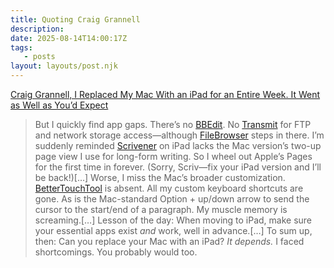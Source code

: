 ```yaml
---
title: Quoting Craig Grannell
description:
date: 2025-08-14T14:00:17Z
tags:
   - posts
layout: layouts/post.njk
---
```

 
[Craig Grannell, I Replaced My Mac With an iPad for an Entire Week. It Went as Well as You’d Expect ](https://www.wired.com/story/i-replaced-my-mac-with-an-ipad-for-an-entire-week-it-went-as-well-as-youd-expect/)

> But I quickly find app gaps. There’s no [BBEdit](https://www.barebones.com/products/bbedit/). No [Transmit](https://panic.com/transmit/) for FTP and network storage access—although [FileBrowser](https://apps.apple.com/gb/app/filebrowser-documents-manager/id364738545) steps in there. I’m suddenly reminded [Scrivener](https://scrivener.app/) on iPad lacks the Mac version’s two-up page view I use for long-form writing. So I wheel out Apple’s Pages for the first time in forever. (Sorry, Scriv—fix your iPad version and I’ll be back!)[…] Worse, I miss the Mac’s broader customization. [BetterTouchTool](https://folivora.ai/) is absent. All my custom keyboard shortcuts are gone. As is the Mac-standard Option + up/down arrow to send the cursor to the start/end of a paragraph. My muscle memory is screaming.[…] Lesson of the day: When moving to iPad, make sure your essential apps exist _and_ work, well in advance.[…] To sum up, then: Can you replace your Mac with an iPad? _It depends._ I faced shortcomings. You probably would too.
